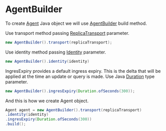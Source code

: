 # AgentBuilder

To create [Agent](https://github.com/ic4j/ic4j-agent/blob/master/src/main/java/org/ic4j/agent/Agent.java) Java object we will use [AgentBuilder](https://github.com/ic4j/ic4j-agent/blob/master/src/main/java/org/ic4j/agent/AgentBuilder.java) build method.&#x20;

Use transport method passing [ReplicaTransport](replicatransport.md) parameter.

```java
new AgentBuilder().transport(replicaTransport);
```

Use identity method passing [Identity](identity.md) parameter.

```java
new AgentBuilder().identity(identity)
```

IngresExpiry provides a default ingress expiry. This is the delta that will be applied  at the time an update or query is made. Use Java [Duration](https://docs.oracle.com/javase/8/docs/api/java/time/Duration.html) type parameter.

```java
new AgentBuilder().ingresExpiry(Duration.ofSeconds(300));
```

And this is how we create Agent object.

```java
Agent agent = new AgentBuilder().transport(replicaTransport)
.identity(identity)
.ingresExpiry(Duration.ofSeconds(300))
.build();
```
